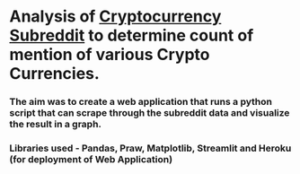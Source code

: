 # Analysis of [Cryptocurrency Subreddit](https://www.reddit.com/r/CryptoCurrency/) to determine count of mention of various Crypto Currencies.

### The aim was to create a web application that runs a python script that can scrape through the subreddit data and visualize the result in a graph. 

### Libraries used - Pandas, Praw, Matplotlib, Streamlit and Heroku (for deployment of Web Application)
